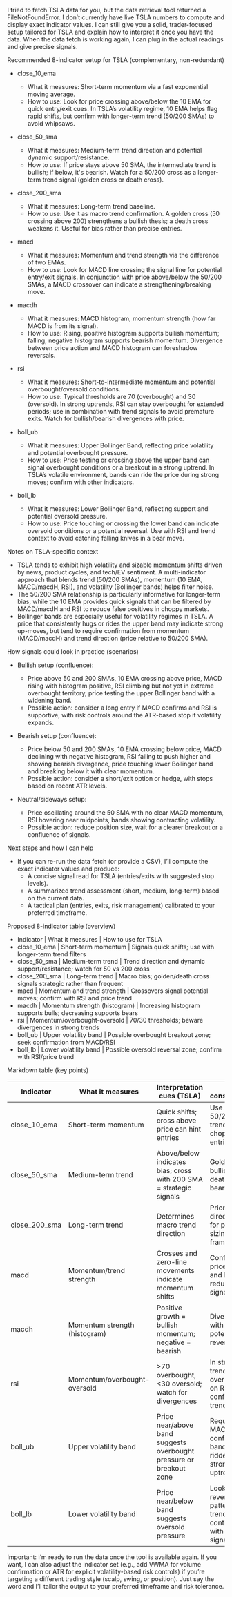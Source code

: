 I tried to fetch TSLA data for you, but the data retrieval tool returned a FileNotFoundError. I don’t currently have live TSLA numbers to compute and display exact indicator values. I can still give you a solid, trader-focused setup tailored for TSLA and explain how to interpret it once you have the data. When the data fetch is working again, I can plug in the actual readings and give precise signals.

Recommended 8-indicator setup for TSLA (complementary, non-redundant)

- close_10_ema
  - What it measures: Short-term momentum via a fast exponential moving average.
  - How to use: Look for price crossing above/below the 10 EMA for quick entry/exit cues. In TSLA’s volatility regime, 10 EMA helps flag rapid shifts, but confirm with longer-term trend (50/200 SMAs) to avoid whipsaws.

- close_50_sma
  - What it measures: Medium-term trend direction and potential dynamic support/resistance.
  - How to use: If price stays above 50 SMA, the intermediate trend is bullish; if below, it's bearish. Watch for a 50/200 cross as a longer-term trend signal (golden cross or death cross).

- close_200_sma
  - What it measures: Long-term trend baseline.
  - How to use: Use it as macro trend confirmation. A golden cross (50 crossing above 200) strengthens a bullish thesis; a death cross weakens it. Useful for bias rather than precise entries.

- macd
  - What it measures: Momentum and trend strength via the difference of two EMAs.
  - How to use: Look for MACD line crossing the signal line for potential entry/exit signals. In conjunction with price above/below the 50/200 SMAs, a MACD crossover can indicate a strengthening/breaking move.

- macdh
  - What it measures: MACD histogram, momentum strength (how far MACD is from its signal).
  - How to use: Rising, positive histogram supports bullish momentum; falling, negative histogram supports bearish momentum. Divergence between price action and MACD histogram can foreshadow reversals.

- rsi
  - What it measures: Short-to-intermediate momentum and potential overbought/oversold conditions.
  - How to use: Typical thresholds are 70 (overbought) and 30 (oversold). In strong uptrends, RSI can stay overbought for extended periods; use in combination with trend signals to avoid premature exits. Watch for bullish/bearish divergences with price.

- boll_ub
  - What it measures: Upper Bollinger Band, reflecting price volatility and potential overbought pressure.
  - How to use: Price testing or crossing above the upper band can signal overbought conditions or a breakout in a strong uptrend. In TSLA’s volatile environment, bands can ride the price during strong moves; confirm with other indicators.

- boll_lb
  - What it measures: Lower Bollinger Band, reflecting support and potential oversold pressure.
  - How to use: Price touching or crossing the lower band can indicate oversold conditions or a potential reversal. Use with RSI and trend context to avoid catching falling knives in a bear move.

Notes on TSLA-specific context
- TSLA tends to exhibit high volatility and sizable momentum shifts driven by news, product cycles, and tech/EV sentiment. A multi-indicator approach that blends trend (50/200 SMAs), momentum (10 EMA, MACD/macdH, RSI), and volatility (Bollinger bands) helps filter noise.
- The 50/200 SMA relationship is particularly informative for longer-term bias, while the 10 EMA provides quick signals that can be filtered by MACD/macdH and RSI to reduce false positives in choppy markets.
- Bollinger bands are especially useful for volatility regimes in TSLA. A price that consistently hugs or rides the upper band may indicate strong up-moves, but tend to require confirmation from momentum (MACD/macdH) and trend direction (price relative to 50/200 SMA).

How signals could look in practice (scenarios)
- Bullish setup (confluence):
  - Price above 50 and 200 SMAs, 10 EMA crossing above price, MACD rising with histogram positive, RSI climbing but not yet in extreme overbought territory, price testing the upper Bollinger band with a widening band.
  - Possible action: consider a long entry if MACD confirms and RSI is supportive, with risk controls around the ATR-based stop if volatility expands.

- Bearish setup (confluence):
  - Price below 50 and 200 SMAs, 10 EMA crossing below price, MACD declining with negative histogram, RSI failing to push higher and showing bearish divergence, price touching lower Bollinger band and breaking below it with clear momentum.
  - Possible action: consider a short/exit option or hedge, with stops based on recent ATR levels.

- Neutral/sideways setup:
  - Price oscillating around the 50 SMA with no clear MACD momentum, RSI hovering near midpoints, bands showing contracting volatility.
  - Possible action: reduce position size, wait for a clearer breakout or a confluence of signals.

Next steps and how I can help
- If you can re-run the data fetch (or provide a CSV), I’ll compute the exact indicator values and produce:
  - A concise signal read for TSLA (entries/exits with suggested stop levels).
  - A summarized trend assessment (short, medium, long-term) based on the current data.
  - A tactical plan (entries, exits, risk management) calibrated to your preferred timeframe.

Proposed 8-indicator table (overview)

- Indicator | What it measures | How to use for TSLA
- close_10_ema | Short-term momentum | Signals quick shifts; use with longer-term trend filters
- close_50_sma | Medium-term trend | Trend direction and dynamic support/resistance; watch for 50 vs 200 cross
- close_200_sma | Long-term trend | Macro bias; golden/death cross signals strategic rather than frequent
- macd | Momentum and trend strength | Crossovers signal potential moves; confirm with RSI and price trend
- macdh | Momentum strength (histogram) | Increasing histogram supports bulls; decreasing supports bears
- rsi | Momentum/overbought-oversold | 70/30 thresholds; beware divergences in strong trends
- boll_ub | Upper volatility band | Possible overbought breakout zone; seek confirmation from MACD/RSI
- boll_lb | Lower volatility band | Possible oversold reversal zone; confirm with RSI/price trend

Markdown table (key points)

| Indicator | What it measures | Interpretation cues (TSLA) | Trade considerations |
|---|---|---|---|
| close_10_ema | Short-term momentum | Quick shifts; cross above price can hint entries | Use with 50/200 SMA trend; avoid choppy market entries |
| close_50_sma | Medium-term trend | Above/below indicates bias; cross with 200 SMA = strategic signals | Golden cross = bullish bias; death cross = bearish bias |
| close_200_sma | Long-term trend | Determines macro trend direction | Prioritize direction; use for position sizing and risk framing |
| macd | Momentum/trend strength | Crosses and zero-line movements indicate momentum shifts | Confirm with price action and RSI to reduce false signals |
| macdh | Momentum strength (histogram) | Positive growth = bullish momentum; negative = bearish | Divergence with price is a potential reversal cue |
| rsi | Momentum/overbought-oversold | >70 overbought, <30 oversold; watch for divergences | In strong trends, avoid overreliance on RSI alone; confirm with trend |
| boll_ub | Upper volatility band | Price near/above band suggests overbought pressure or breakout zone | Require MACD/RSI confirmation; bands can be ridden in strong uptrends |
| boll_lb | Lower volatility band | Price near/below band suggests oversold pressure | Look for reversal patterns or trend continuation with other signals |

Important: I’m ready to run the data once the tool is available again. If you want, I can also adjust the indicator set (e.g., add VWMA for volume confirmation or ATR for explicit volatility-based risk controls) if you’re targeting a different trading style (scalp, swing, or position). Just say the word and I’ll tailor the output to your preferred timeframe and risk tolerance.